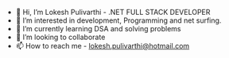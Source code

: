 - 👋 Hi, I’m Lokesh Pulivarthi - .NET FULL STACK DEVELOPER
- 👀 I’m interested in development, Programming and net surfing.
- 🌱 I’m currently learning DSA and solving problems
- 💞️ I’m looking to collaborate
- 📫 How to reach me - lokesh.pulivarthi@hotmail.com

<!---
lokeshpulivarthi25 is a ✨ special ✨ repository because its `README.md` (this file) appears on your GitHub profile.
You can click the Preview link to take a look at your changes.
--->
